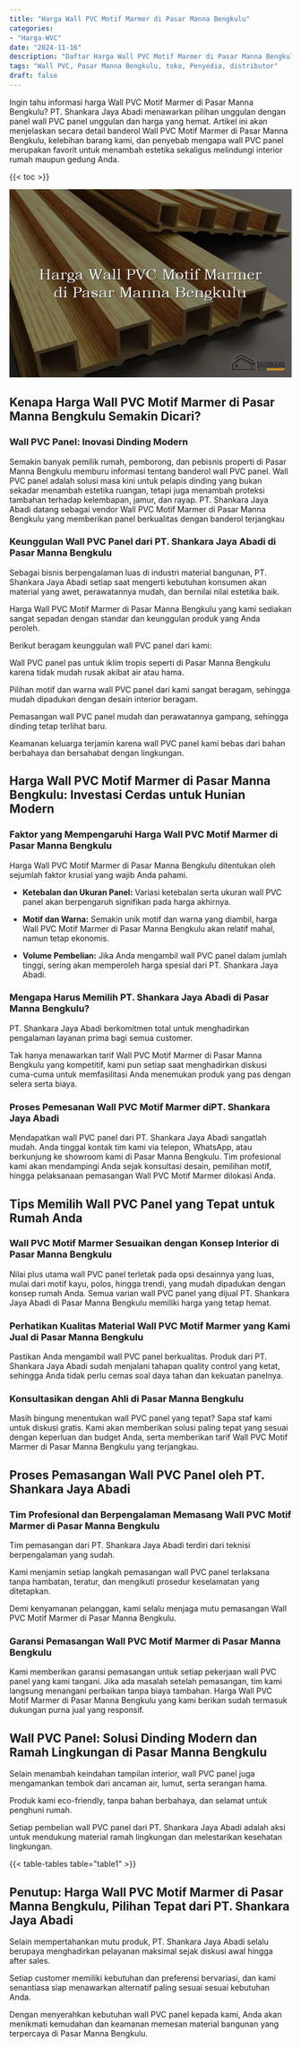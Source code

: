 ```yaml
---
title: "Harga Wall PVC Motif Marmer di Pasar Manna Bengkulu"
categories: 
- "Harga-WVC"
date: "2024-11-16"
description: "Daftar Harga Wall PVC Motif Marmer di Pasar Manna Bengkulu untuk tempat tinggal, office, dan toko. Produk terbaik, variasi motif, warna elegan, dengan layanan instalasi dikerjakan oleh tim ahli serta kepastian resmi!|Jasa penyediaan Wall PVC Motif Marmer di Pasar Manna Bengkulu untuk kebutuhan tempat tinggal, office, atau ritel, beserta panel berkualitas dan pemasangan oleh teknisi ahli dan garansi resmi.|Alternatif Wall PVC Motif Marmer di Pasar Manna Bengkulu yang andal bagi tempat tinggal, kantor, dan ritel, bersama material berkualitas dan penempatan oleh tim berpengalaman serta garansi resmi.|Penjualan Wall PVC Motif Marmer di Pasar Manna Bengkulu untuk rumah, office, serta toko, dengan material unggulan dan pemasangan dikerjakan oleh teknisi profesional, disertai dengan garansi resmi.}"
tags: "Wall PVC, Pasar Manna Bengkulu, toko, Penyedia, distributor"
draft: false
---
```


Ingin tahu informasi harga Wall PVC Motif Marmer di Pasar Manna Bengkulu? PT. Shankara Jaya Abadi menawarkan pilihan unggulan dengan panel wall PVC panel unggulan dan harga yang hemat. Artikel ini akan menjelaskan secara detail banderol Wall PVC Motif Marmer di Pasar Manna Bengkulu, kelebihan barang kami, dan penyebab mengapa wall PVC panel merupakan favorit untuk menambah estetika sekaligus melindungi interior rumah maupun gedung Anda.

{{< toc >}}

![Harga Wall PVC Motif Marmer di Pasar Manna Bengkulu](/images/Harga-WVC/Harga-Wall-PVC-Motif-Marmer-di-Pasar-Manna-Bengkulu.png)


## Kenapa Harga Wall PVC Motif Marmer di Pasar Manna Bengkulu Semakin Dicari?

### Wall PVC Panel: Inovasi Dinding Modern

Semakin banyak pemilik rumah, pemborong, dan pebisnis properti di Pasar Manna Bengkulu memburu informasi tentang banderol wall PVC panel. Wall PVC panel adalah solusi masa kini untuk pelapis dinding yang bukan sekadar menambah estetika ruangan, tetapi juga menambah proteksi tambahan terhadap kelembapan, jamur, dan rayap. PT. Shankara Jaya Abadi datang sebagai vendor Wall PVC Motif Marmer di Pasar Manna Bengkulu yang memberikan panel berkualitas dengan banderol terjangkau

### Keunggulan Wall PVC Panel dari PT. Shankara Jaya Abadi di Pasar Manna Bengkulu

Sebagai bisnis berpengalaman luas di industri material bangunan, PT. Shankara Jaya Abadi setiap saat mengerti kebutuhan konsumen akan material yang awet, perawatannya mudah, dan bernilai nilai estetika baik.

Harga Wall PVC Motif Marmer di Pasar Manna Bengkulu yang kami sediakan sangat sepadan dengan standar dan keunggulan produk yang Anda peroleh.

Berikut beragam keunggulan wall PVC panel dari kami:

Wall PVC panel pas untuk iklim tropis seperti di Pasar Manna Bengkulu karena tidak mudah rusak akibat air atau hama.

Pilihan motif dan warna wall PVC panel dari kami sangat beragam, sehingga mudah dipadukan dengan desain interior beragam.

Pemasangan wall PVC panel mudah dan perawatannya gampang, sehingga dinding tetap terlihat baru.

Keamanan keluarga terjamin karena wall PVC panel kami bebas dari bahan berbahaya dan bersahabat dengan lingkungan.

## Harga Wall PVC Motif Marmer di Pasar Manna Bengkulu: Investasi Cerdas untuk Hunian Modern

### Faktor yang Mempengaruhi Harga Wall PVC Motif Marmer di Pasar Manna Bengkulu

Harga Wall PVC Motif Marmer di Pasar Manna Bengkulu ditentukan oleh sejumlah faktor krusial yang wajib Anda pahami.

- **Ketebalan dan Ukuran Panel:** Variasi ketebalan serta ukuran wall PVC panel akan berpengaruh signifikan pada harga akhirnya.

- **Motif dan Warna:** Semakin unik motif dan warna yang diambil, harga Wall PVC Motif Marmer di Pasar Manna Bengkulu akan relatif mahal, namun tetap ekonomis.

- **Volume Pembelian:** Jika Anda mengambil wall PVC panel dalam jumlah tinggi, sering akan memperoleh harga spesial dari PT. Shankara Jaya Abadi.

### Mengapa Harus Memilih PT. Shankara Jaya Abadi di Pasar Manna Bengkulu?

PT. Shankara Jaya Abadi berkomitmen total untuk menghadirkan pengalaman layanan prima bagi semua customer.

Tak hanya menawarkan tarif Wall PVC Motif Marmer di Pasar Manna Bengkulu yang kompetitif, kami pun setiap saat menghadirkan diskusi cuma-cuma untuk memfasilitasi Anda menemukan produk yang pas dengan selera serta biaya.

### Proses Pemesanan Wall PVC Motif Marmer diPT. Shankara Jaya Abadi

Mendapatkan wall PVC panel dari PT. Shankara Jaya Abadi sangatlah mudah. Anda tinggal kontak tim kami via telepon, WhatsApp, atau berkunjung ke showroom kami di Pasar Manna Bengkulu. Tim profesional kami akan mendampingi Anda sejak konsultasi desain, pemilihan motif, hingga pelaksanaan pemasangan Wall PVC Motif Marmer dilokasi Anda.

## Tips Memilih Wall PVC Panel yang Tepat untuk Rumah Anda

### Wall PVC Motif Marmer Sesuaikan dengan Konsep Interior di Pasar Manna Bengkulu

Nilai plus utama wall PVC panel terletak pada opsi desainnya yang luas, mulai dari motif kayu, polos, hingga trendi, yang mudah dipadukan dengan konsep rumah Anda. Semua varian wall PVC panel yang dijual PT. Shankara Jaya Abadi di Pasar Manna Bengkulu memiliki harga yang tetap hemat.

### Perhatikan Kualitas Material Wall PVC Motif Marmer yang Kami Jual di Pasar Manna Bengkulu

Pastikan Anda mengambil wall PVC panel berkualitas. Produk dari PT. Shankara Jaya Abadi sudah menjalani tahapan quality control yang ketat, sehingga Anda tidak perlu cemas soal daya tahan dan kekuatan panelnya.

### Konsultasikan dengan Ahli di Pasar Manna Bengkulu

Masih bingung menentukan wall PVC panel yang tepat? Sapa staf kami untuk diskusi gratis. Kami akan memberikan solusi paling tepat yang sesuai dengan keperluan dan budget Anda, serta memberikan tarif Wall PVC Motif Marmer di Pasar Manna Bengkulu yang terjangkau.

## Proses Pemasangan Wall PVC Panel oleh PT. Shankara Jaya Abadi

### Tim Profesional dan Berpengalaman Memasang Wall PVC Motif Marmer di Pasar Manna Bengkulu

Tim pemasangan dari PT. Shankara Jaya Abadi terdiri dari teknisi berpengalaman yang sudah.

Kami menjamin setiap langkah pemasangan wall PVC panel terlaksana tanpa hambatan, teratur, dan mengikuti prosedur keselamatan yang ditetapkan.

Demi kenyamanan pelanggan, kami selalu menjaga mutu pemasangan Wall PVC Motif Marmer di Pasar Manna Bengkulu.

### Garansi Pemasangan Wall PVC Motif Marmer di Pasar Manna Bengkulu

Kami memberikan garansi pemasangan untuk setiap pekerjaan wall PVC panel yang kami tangani. Jika ada masalah setelah pemasangan, tim kami langsung menangani perbaikan tanpa biaya tambahan. Harga Wall PVC Motif Marmer di Pasar Manna Bengkulu yang kami berikan sudah termasuk dukungan purna jual yang responsif.

## Wall PVC Panel: Solusi Dinding Modern dan Ramah Lingkungan di Pasar Manna Bengkulu

Selain menambah keindahan tampilan interior, wall PVC panel juga mengamankan tembok dari ancaman air, lumut, serta serangan hama.

Produk kami eco-friendly, tanpa bahan berbahaya, dan selamat untuk penghuni rumah.

Setiap pembelian wall PVC panel dari PT. Shankara Jaya Abadi adalah aksi untuk mendukung material ramah lingkungan dan melestarikan kesehatan lingkungan.

{{< table-tables table="table1" >}}

## Penutup: Harga Wall PVC Motif Marmer di Pasar Manna Bengkulu, Pilihan Tepat dari PT. Shankara Jaya Abadi

Selain mempertahankan mutu produk, PT. Shankara Jaya Abadi selalu berupaya menghadirkan pelayanan maksimal sejak diskusi awal hingga after sales.

Setiap customer memiliki kebutuhan dan preferensi bervariasi, dan kami senantiasa siap menawarkan alternatif paling sesuai sesuai kebutuhan Anda.

Dengan menyerahkan kebutuhan wall PVC panel kepada kami, Anda akan menikmati kemudahan dan keamanan memesan material bangunan yang terpercaya di Pasar Manna Bengkulu.